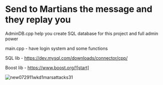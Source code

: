 <b><h1>Send to Martians the message and they replay you</h1></b>

AdminDB.cpp help you create SQL database for this project and full admin power

main.cpp - have login system and some functions

SQL lib - https://dev.mysql.com/downloads/connector/cpp/

Boost lib - https://www.boost.org/![start]

![new072911wkd1marsattacks31](https://user-images.githubusercontent.com/88254906/145630545-b5ef9d33-8116-4292-afd7-5cd333e50f1a.jpg)
